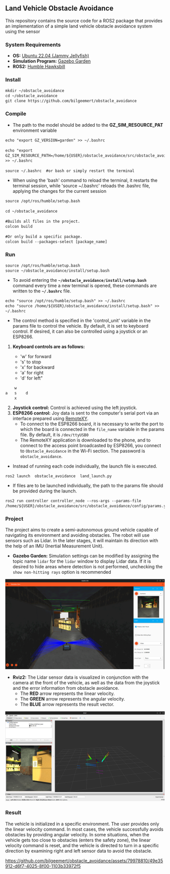 ## Land Vehicle Obstacle Avoidance
This repository contains the source code for a ROS2 package that provides an implementation of a simple land vehicle obstacle avoidance system using the sensor

### System Requirements 
- **OS:** [Ubuntu 22.04 (Jammy Jellyfish)](https://releases.ubuntu.com/jammy/)
- **Simulation Program:** [Gazebo Garden](https://gazebosim.org/docs/garden/getstarted)
- **ROS2:** [Humble Hawksbill](https://docs.ros.org/en/humble/index.html)

### Install
```
mkdir ~/obstacle_avoidance
cd ~/obstacle_avoidance
git clone https://github.com/bilgeemert/obstacle_avoidance
```

### Compile
- The path to the model should be added to the **GZ_SIM_RESOURCE_PAT** environment variable
```
echo "export GZ_VERSION=garden" >> ~/.bashrc

echo "export GZ_SIM_RESOURCE_PATH=/home/${USER}/obstacle_avoidance/src/obstacle_avoidance/models" >> ~/.bashrc 

source ~/.bashrc  #or bash or simply restart the terminal
```
- When using the 'bash' command to reload the terminal, it restarts the terminal session, while 'source ~/.bashrc' reloads the .bashrc file, applying the changes for the current session

```
source /opt/ros/humble/setup.bash

cd ~/obstacle_avoidance

#Builds all files in the project.
colcon build  

#Or only build a specific package.
colcon build --packages-select [package_name]
```

### Run

```
source /opt/ros/humble/setup.bash
source ~/obstacle_avoidance/install/setup.bash
```
- To avoid entering the **`~/obstacle_avoidance/install/setup.bash`** command every time a new terminal is opened, these commands are written to the **`~/.bashrc`** file.
```
echo "source /opt/ros/humble/setup.bash" >> ~/.bashrc
echo "source /home/${USER}/obstacle_avoidance/install/setup.bash" >> ~/.bashrc
```
- The control method is specified in the 'control_unit' variable in the params file to control the vehicle. By default, it is set to keyboard control. If desired, it can also be controlled using a joystick or an ESP8266.
1. **Keyboard controls are as follows:**

    - 'w' for forward            
    - 's' to stop                                                   
    - 'x' for backward
    - 'a' for right
    - 'd' for left"
```
    w
a   s    d
    x
```
2. **Joystick control:** Control is achieved using the left joystick.
3. **ESP8266 control:** Joy data is sent to the computer's serial port via an interface prepared using [RemoteXY](https://remotexy.com/en/editor/).
    * To connect to the ESP8266 board, it is necessary to write the port to which the board is connected in the `file_name` variable in the params file. By default, it is `/dev/ttyUSB0`
    * The RemoteXY application is downloaded to the phone, and to connect to the access point broadcasted by ESP8266, you connect to `Obstacle_Avoidance` in the Wi-Fi section. The password is `obstacle_avoidance`.
- Instead of running each code individually, the launch file is executed.
```
ros2 launch  obstacle_avoidance  land_launch.py
```
- If files are to be launched individually, the path to the params file should be provided during the launch.
```
ros2 run controller controller_node --ros-args --params-file /home/${USER}/obstacle_avoidance/src/obstacle_avoidance/config/params.yaml
```

### Project
The project aims to create a semi-autonomous ground vehicle capable of navigating its environment and avoiding obstacles. The robot will use sensors such as Lidar. In the later stages, it will maintain its direction with the help of an IMU (Inertial Measurement Unit).

- **Gazebo Garden:** Simulation settings can be modified by assigning the topic name `lidar` for the `lidar` window to display Lidar data. If it is desired to hide areas where detection is not performed, unchecking the `show non-hitting rays` option is recommended

![Gazebo Garden](image/gazebo.png)

- **Rviz2:** The Lidar sensor data is visualized in conjunction with the camera at the front of the vehicle, as well as the data from the joystick and the error information from obstacle avoidance. 
    * The **RED** arrow represents the linear velocity.
    * The **GREEN** arrow represents the angular velocity.
    * The **BLUE** arrow represents the result vector.

![Gazebo Garden](image/rviz.png)

### Result 
The vehicle is initialized in a specific environment. The user provides only the linear velocity command. In most cases, the vehicle successfully avoids obstacles by providing angular velocity. In some situations, when the vehicle gets too close to obstacles (enters the safety zone), the linear velocity command is reset, and the vehicle is directed to turn in a specific direction by examining right and left sensor data to avoid the obstacle.



https://github.com/bilgeemert/obstacle_avoidance/assets/79978810/49e35912-d6f7-4025-8f00-1103b33972f5



